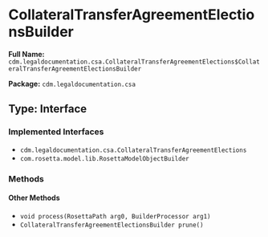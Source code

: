 # CollateralTransferAgreementElectionsBuilder

**Full Name:** `cdm.legaldocumentation.csa.CollateralTransferAgreementElections$CollateralTransferAgreementElectionsBuilder`

**Package:** `cdm.legaldocumentation.csa`

## Type: Interface

### Implemented Interfaces

- `cdm.legaldocumentation.csa.CollateralTransferAgreementElections`
- `com.rosetta.model.lib.RosettaModelObjectBuilder`

### Methods

#### Other Methods

- `void process(RosettaPath arg0, BuilderProcessor arg1)`
- `CollateralTransferAgreementElectionsBuilder prune()`

